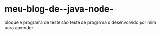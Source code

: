 # meu-blog-de--java-node-
bloque e programa de teste
são teste de programa s desenvolvido por mim 
para aprender 
